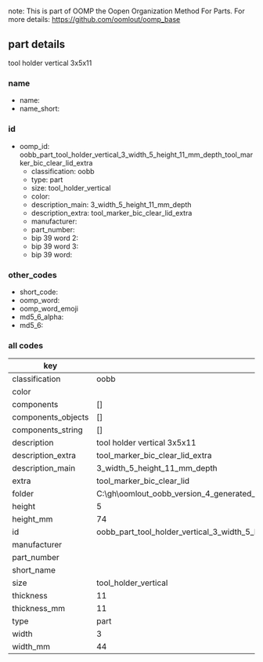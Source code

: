 #   

note: This is part of OOMP the Oopen Organization Method For Parts. For more details: https://github.com/oomlout/oomp_base

##  part details



tool holder vertical 3x5x11

### name
* name: 
* name_short: 
### id
* oomp_id: oobb_part_tool_holder_vertical_3_width_5_height_11_mm_depth_tool_marker_bic_clear_lid_extra
  * classification: oobb
  * type: part
  * size: tool_holder_vertical
  * color: 
  * description_main: 3_width_5_height_11_mm_depth
  * description_extra: tool_marker_bic_clear_lid_extra
  * manufacturer: 
  * part_number: 
  * bip 39 word 2: 
  * bip 39 word 3: 
  * bip 39 word: 

### other_codes
* short_code: 
* oomp_word: 
* oomp_word_emoji 
* md5_6_alpha: 
* md5_6: 









### all codes 
| key | value |  
| --- | --- |  
| classification | oobb |  
| color |  |  
| components | [] |  
| components_objects | [] |  
| components_string | [] |  
| description | tool holder vertical 3x5x11 |  
| description_extra | tool_marker_bic_clear_lid_extra |  
| description_main | 3_width_5_height_11_mm_depth |  
| extra | tool_marker_bic_clear_lid |  
| folder | C:\gh\oomlout_oobb_version_4_generated_parts\things\oobb_part_tool_holder_vertical_3_width_5_height_11_mm_depth_tool_marker_bic_clear_lid_extra |  
| height | 5 |  
| height_mm | 74 |  
| id | oobb_part_tool_holder_vertical_3_width_5_height_11_mm_depth_tool_marker_bic_clear_lid_extra |  
| manufacturer |  |  
| part_number |  |  
| short_name |  |  
| size | tool_holder_vertical |  
| thickness | 11 |  
| thickness_mm | 11 |  
| type | part |  
| width | 3 |  
| width_mm | 44 |  
